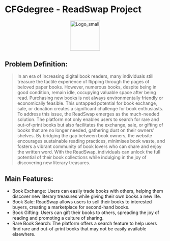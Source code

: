 # CFGdegree - ReadSwap Project

<style>
.center-container {
  text-align: center;
}
.resized-image {
  width: 2.5cm;
  max-width: 100%;
  height: auto;
}
</style>

<div class="center-container">
  <picture>
    <source width="160" height="160" media="(prefers-color-scheme: dark)" srcset="./Page_TeamProjectInfo/HW2_Screenshots/Logo_small_BW.png">
    <source width="160" height="160" media="(prefers-color-scheme: light)" srcset="./Page_TeamProjectInfo/HW2_Screenshots/Logo_small.png">
    <img width="160" height="160" alt="Logo_small" src="./HW2_Screenshots/Logo_small.png" class="resized-image">
  </picture>
</div>

## Problem Definition:
>In an era of increasing digital book readers, many individuals still treasure the tactile experience of flipping through the pages of beloved paper books. However, numerous books, despite being in good condition, remain idle, occupying valuable space after being read. Purchasing new books is not always environmentally friendly or economically feasible. This untapped potential for book exchange, sale, or donation creates a significant challenge for book enthusiasts.
>To address this issue, the ReadSwap emerges as the much-needed solution. The platform not only enables users to search for rare and out-of-print books but also facilitates the exchange, sale, or gifting of books that are no longer needed, gathering dust on their owners' shelves. By bridging the gap between book owners, the website encourages sustainable reading practices, minimises book waste, and fosters a vibrant community of book lovers who can share and enjoy the written word. With the ReadSwap, individuals can unlock the full potential of their book collections while indulging in the joy of discovering new literary treasures.

## Main Features:
- Book Exchange: Users can easily trade books with others, helping them discover new literary treasures while giving their own books a new life.
- Book Sale: ReadSwap allows users to sell their books to interested buyers, creating a marketplace for second-hand books.
- Book Gifting: Users can gift their books to others, spreading the joy of reading and promoting a culture of sharing.
- Rare Book Search: The platform offers a search feature to help users find rare and out-of-print books that may not be easily available elsewhere.
